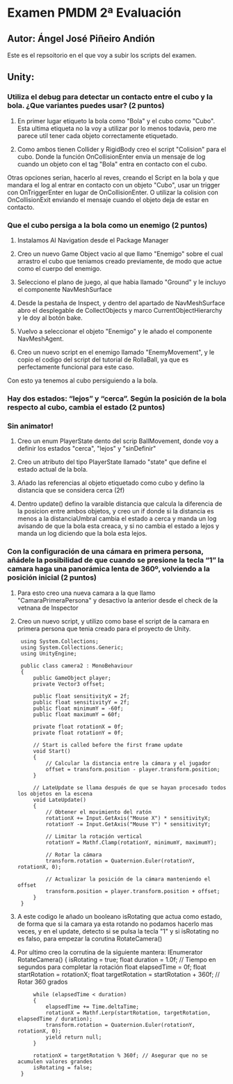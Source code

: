 # Examen PMDM 2ª Evaluación

## Autor: Ángel José Piñeiro Andión

Este es el repsoitorio en el que voy a subir los scripts del examen.

## Unity:

### Utiliza el debug para detectar un contacto entre el cubo y la bola. ¿Que variantes puedes usar? (2 puntos)

1. En primer lugar etiqueto la bola como "Bola" y el cubo como "Cubo". Esta ultima etiqueta no la voy a utilizar por lo menos todavia, pero me parece util tener cada objeto correctamente etiquetado.

2. Como ambos tienen Collider y RigidBody creo el script "Colision" para el cubo. Donde la función OnCollisionEnter envia un mensaje de log cuando un objeto con el tag "Bola" entra en contacto con el cubo.

Otras opciones serian, hacerlo al reves, creando el Script en la bola y que mandara el log al entrar en contacto con un objeto "Cubo", usar un trigger con OnTriggerEnter en lugar de OnCollisionEnter. O utilizar la colision con OnCollisionExit enviando el mensaje cuando el objeto deja de estar en contacto.

### Que el cubo persiga a la bola como un enemigo (2 puntos)

1. Instalamos AI Navigation desde el Package Manager

2. Creo un nuevo Game Object vacio al que llamo "Enemigo" sobre el cual arrastro el cubo que teniamos creado previamente, de modo que actue como el cuerpo del enemigo.

3. Selecciono el plano de juego, al que habia llamado "Ground" y le incluyo el componente NavMeshSurface

4. Desde la pestaña de Inspect, y dentro del apartado de NavMeshSurface abro el desplegable de CollectObjects y marco CurrentObjectHierarchy y le doy al botón bake.

5. Vuelvo a seleccionar el objeto "Enemigo" y le añado el componente NavMeshAgent.

6. Creo un nuevo script en el enemigo llamado "EnemyMovement", y le copio el codigo del script del tutorial de RollaBall, ya que es perfectamente funcional para este caso.

Con esto ya tenemos al cubo persiguiendo a la bola.

### Hay dos estados: “lejos” y “cerca”. Según la posición de la bola respecto al cubo, cambia el estado (2 puntos)

### Sin animator!

 1. Creo un enum PlayerState dento del scrip BallMovement, donde voy a definir los estados "cerca", "lejos" y "sinDefinir"
 
 2. Creo un atributo del tipo PlayerState llamado "state" que define el estado actual de la bola.
 
 3. Añado las referencias al objeto etiquetado como cubo y defino la distancia que se considera cerca (2f) 

 4. Dentro update() defino la varaible distancia que calcula la diferencia de la posicion entre ambos objetos, y creo un if donde si la distancia es menos a la distanciaUmbral cambia el estado a cerca y manda un log avisando de que la bola esta creaca, y si no cambia el estado a lejos y manda un log diciendo que la bola esta lejos.

 ### Con la configuración de una cámara en primera persona, añádele la posibilidad de que cuando se presione la tecla “1” la camara haga una panorámica lenta de 360º, volviendo a la posición inicial (2 puntos)

1. Para esto creo una nueva camara a la que llamo "CamaraPrimeraPersona" y desactivo la anterior desde el check de la vetnana de Inspector

2. Creo un nuevo script, y utilizo como base el script de la camara en primera persona que tenia creado para el proyecto de Unity.

        using System.Collections;
        using System.Collections.Generic;
        using UnityEngine;

        public class camera2 : MonoBehaviour
        {   
            public GameObject player;
            private Vector3 offset;

            public float sensitivityX = 2f;
            public float sensitivityY = 2f;
            public float minimumY = -60f;
            public float maximumY = 60f;

            private float rotationX = 0f;
            private float rotationY = 0f;

            // Start is called before the first frame update
            void Start()
            {
                // Calcular la distancia entre la cámara y el jugador
                offset = transform.position - player.transform.position;
            }

            // LateUpdate se llama después de que se hayan procesado todos los objetos en la escena
            void LateUpdate()
            {
                // Obtener el movimiento del ratón
                rotationX += Input.GetAxis("Mouse X") * sensitivityX;
                rotationY -= Input.GetAxis("Mouse Y") * sensitivityY;

                // Limitar la rotación vertical
                rotationY = Mathf.Clamp(rotationY, minimumY, maximumY);

                // Rotar la cámara
                transform.rotation = Quaternion.Euler(rotationY, rotationX, 0);

                // Actualizar la posición de la cámara manteniendo el offset
                transform.position = player.transform.position + offset;
            }
        }

3. A este codigo le añado un booleano isRotating que actua como estado, de forma que si la camara ya esta rotando no podamos hacerlo mas veces, y en el update, detecto si se pulsa la tecla "1" y si isRotating no es falso, para empezar la corutina RotateCamera()

4. Por ultimo creo la corrutina de la siguiente mantera:
        IEnumerator RotateCamera()
        {
            isRotating = true;
            float duration = 1.0f; // Tiempo en segundos para completar la rotación
            float elapsedTime = 0f;
            float startRotation = rotationX;
            float targetRotation = startRotation + 360f; // Rotar 360 grados

            while (elapsedTime < duration)
            {
                elapsedTime += Time.deltaTime;
                rotationX = Mathf.Lerp(startRotation, targetRotation, elapsedTime / duration);
                transform.rotation = Quaternion.Euler(rotationY, rotationX, 0);
                yield return null;
            }

            rotationX = targetRotation % 360f; // Asegurar que no se acumulen valores grandes
            isRotating = false;
        }






